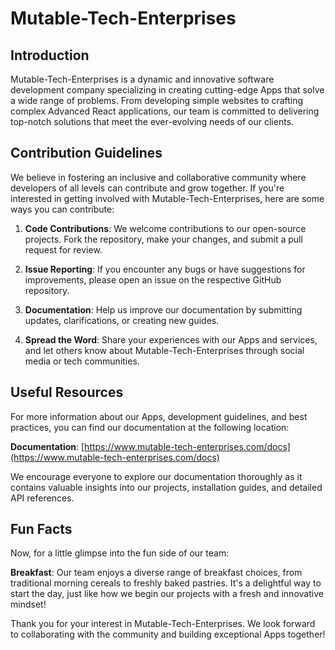   <h1>Mutable-Tech-Enterprises</h1>


## Introduction

Mutable-Tech-Enterprises is a dynamic and innovative software development company specializing in creating cutting-edge Apps that solve a wide range of problems. From developing simple websites to crafting complex Advanced React applications, our team is committed to delivering top-notch solutions that meet the ever-evolving needs of our clients.

## Contribution Guidelines

We believe in fostering an inclusive and collaborative community where developers of all levels can contribute and grow together. If you're interested in getting involved with Mutable-Tech-Enterprises, here are some ways you can contribute:

1. **Code Contributions**: We welcome contributions to our open-source projects. Fork the repository, make your changes, and submit a pull request for review.

2. **Issue Reporting**: If you encounter any bugs or have suggestions for improvements, please open an issue on the respective GitHub repository.

3. **Documentation**: Help us improve our documentation by submitting updates, clarifications, or creating new guides.

4. **Spread the Word**: Share your experiences with our Apps and services, and let others know about Mutable-Tech-Enterprises through social media or tech communities.

## Useful Resources

For more information about our Apps, development guidelines, and best practices, you can find our documentation at the following location:

**Documentation**: [https://www.mutable-tech-enterprises.com/docs](https://www.mutable-tech-enterprises.com/docs)

We encourage everyone to explore our documentation thoroughly as it contains valuable insights into our projects, installation guides, and detailed API references.

## Fun Facts

Now, for a little glimpse into the fun side of our team:

**Breakfast**: Our team enjoys a diverse range of breakfast choices, from traditional morning cereals to freshly baked pastries. It's a delightful way to start the day, just like how we begin our projects with a fresh and innovative mindset!

Thank you for your interest in Mutable-Tech-Enterprises. We look forward to collaborating with the community and building exceptional Apps together!
